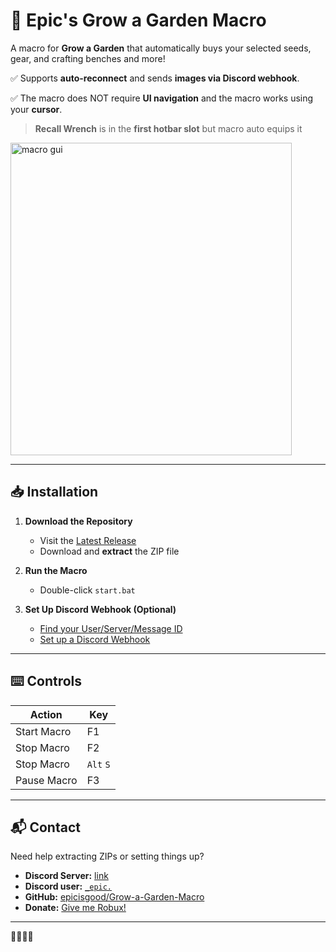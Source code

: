 # 🍏 Epic's Grow a Garden Macro

A macro for **Grow a Garden** that automatically buys your selected seeds, gear, and crafting benches and more!

✅ Supports **auto-reconnect** and sends **images via Discord webhook**.

✅ The macro does NOT require **UI navigation** and the macro works using your **cursor**.

> **Recall Wrench** is in the **first hotbar slot** but macro auto equips it

<img width="450" height="500" alt="macro gui" src="https://github.com/user-attachments/assets/b202dd21-72db-48c3-a641-b282c27a9803" />

---

## 📥 Installation

1. **Download the Repository**

   * Visit the [Latest Release](https://github.com/epicisgood/Grow-a-Garden-Macro/releases/latest)
   * Download and **extract** the ZIP file

2. **Run the Macro**

   * Double-click `start.bat`

3. **Set Up Discord Webhook (Optional)**

   * [Find your User/Server/Message ID](https://support.discord.com/hc/en-us/articles/206346498)
   * [Set up a Discord Webhook](https://support.discord.com/hc/en-us/articles/228383668)

---

## ⌨️ Controls

| Action      | Key |
| ----------- | --- |
| Start Macro | F1  |
| Stop Macro  | F2  |
| Stop Macro | ``Alt`` ``S``  |
| Pause Macro | F3  |

---


## 📬 Contact

Need help extracting ZIPs or setting things up?

* **Discord Server:** [link](https://discord.com/invite/Vc465gUXHk)
* **Discord user:** [`_epic.`](https://discord.com/users/726162926851063919)
* **GitHub:** [epicisgood/Grow-a-Garden-Macro](https://github.com/epicisgood/Grow-a-Garden-Macro)
* **Donate:** [Give me Robux!](https://www.roblox.com/games/3780570380/Donation-area#!/store)

---

🤑💵💸🐶
